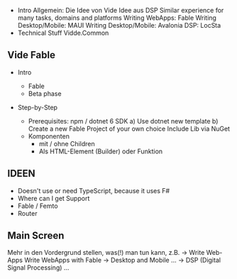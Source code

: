* Intro
    Allgemein: Die Idee von Vide
    Idee aus DSP
    Similar experience for many tasks, domains and platforms
    Writing WebApps: Fable
    Writing Desktop/Mobile: MAUI
    Writing Desktop/Mobile: Avalonia
    DSP: LocSta
* Technical Stuff
    Vidde.Common

Vide Fable
---

* Intro
  * Fable
  * Beta phase

* Step-by-Step
  * Prerequisites: npm / dotnet 6 SDK
      a) Use dotnet new template
      b)
        Create a new Fable Project of your own choice
        Include Lib via NuGet
  * Komponenten
      * mit / ohne Children
      * Als HTML-Element (Builder) oder Funktion




IDEEN
---

* Doesn't use or need TypeScript, because it uses F#
* Where can I get Support
* Fable / Femto
* Router


Main Screen
---
Mehr in den Vordergrund stellen, was(!) man tun kann, z.B.
  -> Write Web-Apps
    Write WebApps with Fable
  -> Desktop and Mobile
    ...
  -> DSP (Digital Signal Processing)
    ...
